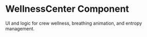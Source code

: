 # WellnessCenter Component

UI and logic for crew wellness, breathing animation, and entropy management.